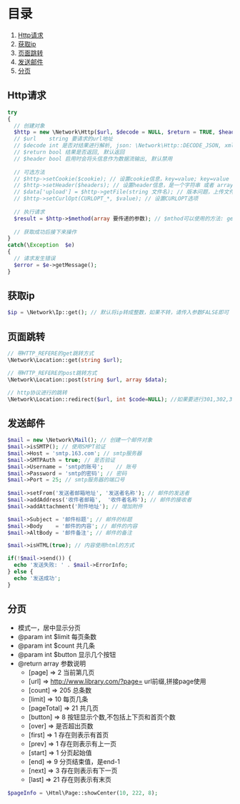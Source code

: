 # 目录
1. [Http请求](https://github.com/enychen/yaf-framework/blob/master/application/library/Network/README.md#http请求)
2. [获取ip](https://github.com/enychen/yaf-framework/blob/master/application/library/Network/README.md#获取ip)
3. [页面跳转](https://github.com/enychen/yaf-framework/blob/master/application/library/Network/README.md#页面跳转)
4. [发送邮件](https://github.com/enychen/yaf-framework/blob/master/application/library/Network/README.md#发送邮件)
5. [分页](https://github.com/enychen/yaf-framework/blob/master/application/library/Network/README.md#分页)


## Http请求

```php
try
{
  // 创建对象
  $http = new \Network\Http($url, $decode = NULL, $return = TRUE, $header = FALSE);
  // $url    string 要请求的url地址
  // $decode int 是否对结果进行解析, json: \Network\Http::DECODE_JSON, xml: \Network\Http::DECODE_XML
  // $return bool 结果是否返回, 默认返回
  // $header bool 启用时会将头信息作为数据流输出, 默认禁用
  
  // 可选方法
  // $http->setCookie($cookie); // 设置cookie信息，key=value; key=value 或者 array('key'=>'value')
  // $http->setHeader($headers); // 设置header信息，是一个字符串 或者 array('xxx', 'xxx')的格式
  // $data['upload'] = $http->getFile(string 文件名); // 版本问题，上传文件返回一个可上传的数据
  // $http->setCurlOpt(CURLOPT_*, $value); // 设置CURLOPT选项
  
  // 执行请求
  $result = $http->$method(array 要传递的参数); // $mthod可以使用的方法: get | post | put | delete | upload
  
  // 获取成功后接下来操作
}
catch(\Exception  $e)
{
  // 请求发生错误
  $error = $e->getMessage();
}
```

## 获取ip
```php
$ip = \Network\Ip::get(); // 默认将ip转成整数，如果不转，请传入参数FALSE即可
```

## 页面跳转
```php
// 带HTTP_REFERE的get跳转方式
\Network\Location::get(string $url);

// 带HTTP_REFERE的post跳转方式
\Network\Location::post(string $url, array $data);

// http协议进行的跳转
\Network\Location::redirect($url, int $code=NULL); //如果要进行301,302,303,307跳转，则输入$code
```

## 发送邮件
```php
$mail = new \Network\Mail(); // 创建一个邮件对象
$mail->isSMTP(); // 使用SMPT验证
$mail->Host = 'smtp.163.com'; // smtp服务器
$mail->SMTPAuth = true; // 是否验证
$mail->Username = 'smtp的账号';	// 账号
$mail->Password = 'smtp的密码'; // 密码
$mail->Port = 25; // smtp服务器的端口号
 
$mail->setFrom('发送者邮箱地址', '发送者名称'); // 邮件的发送者
$mail->addAddress('收件者邮箱',  '收件者名称'); // 邮件的接收者
$mail->addAttachment('附件地址'); // 增加附件		

$mail->Subject = '邮件标题'; // 邮件的标题
$mail->Body    = '邮件的内容'; // 邮件的内容
$mail->AltBody = '邮件备注'; // 邮件的备注

$mail->isHTML(true); // 内容使用html的方式

if(!$mail->send()) {
  echo '发送失败: ' . $mail->ErrorInfo;
} else {
  echo '发送成功';
}
```

## 分页
- 模式一，居中显示分页
- @param int $limit 每页条数
- @param int $count 共几条
- @param int $button 显示几个按钮
- @return array 参数说明
  - [page] => 2										            当前第几页
  - [url] => http://www.library.com/?page=			url前缀,拼接page使用
  - [count] => 205									            总条数
  - [limit] => 10								              每页几条
  - [pageTotal] => 21								          共几页
  - [button] => 8									            按钮显示个数,不包括上下页和首页个数
  - [over] => 										              是否超出页数
  - [first] => 1									              存在则表示有首页
  - [prev] => 1										            存在则表示有上一页
  - [start] => 1									              分页起始值
  - [end] => 9										              分页结束值，是end-1
  - [next] => 3										            存在则表示有下一页
  - [last] => 21									              存在则表示有末页

```php
$pageInfo = \Html\Page::showCenter(10, 222, 8);
```
